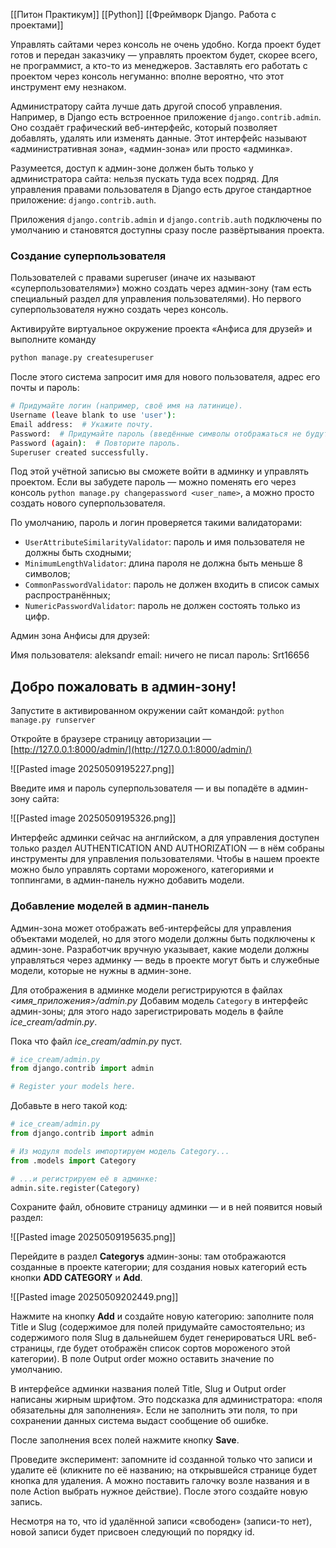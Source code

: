 
[[Питон Практикум]]
[[Python]]
[[Фреймворк Django. Работа с проектами]]

Управлять сайтами через консоль не очень удобно. Когда проект будет готов и передан заказчику — управлять проектом будет, скорее всего, не программист, а кто-то из менеджеров. Заставлять его работать с проектом через консоль негуманно: вполне вероятно, что этот инструмент ему незнаком.


Администратору сайта лучше дать другой способ управления. Например, в Django есть встроенное приложение `django.contrib.admin`. Оно создаёт графический веб-интерфейс, который позволяет добавлять, удалять или изменять данные. Этот интерфейс называют «административная зона», «админ-зона» или просто «админка».

Разумеется, доступ к админ-зоне должен быть только у администратора сайта: нельзя пускать туда всех подряд. Для управления правами пользователя в Django есть другое стандартное приложение: `django.contrib.auth`.

Приложения `django.contrib.admin` и `django.contrib.auth` подключены по умолчанию и становятся доступны сразу после развёртывания проекта.


### Создание суперпользователя

Пользователей с правами superuser (иначе их называют «суперпользователями») можно создать через админ-зону (там есть специальный раздел для управления пользователями). Но первого суперпользователя нужно создать через консоль.

Активируйте виртуальное окружение проекта «Анфиса для друзей» и выполните команду

```bash
python manage.py createsuperuser
```


После этого система запросит имя для нового пользователя, адрес его почты и пароль:

```bash
# Придумайте логин (например, своё имя на латинице).
Username (leave blank to use 'user'):  
Email address:  # Укажите почту.
Password:  # Придумайте пароль (введённые символы отображаться не будут).
Password (again):  # Повторите пароль.
Superuser created successfully.
```


Под этой учётной записью вы сможете войти в админку и управлять проектом. Если вы забудете пароль — можно поменять его через консоль `python manage.py changepassword <user_name>`, а можно просто создать нового суперпользователя.


По умолчанию, пароль и логин проверяется такими валидаторами:

- `UserAttributeSimilarityValidator`: пароль и имя пользователя не должны быть сходными;
- `MinimumLengthValidator`: длина пароля не должна быть меньше 8 символов;
- `CommonPasswordValidator`: пароль не должен входить в список самых распространённых;
- `NumericPasswordValidator`: пароль не должен состоять только из цифр.

Админ зона Анфисы для друзей:

Имя пользователя: aleksandr
email: ничего не писал
пароль: Srt16656


## Добро пожаловать в админ-зону!

Запустите в активированном окружении сайт командой: `python manage.py runserver`


Откройте в браузере страницу авторизации — [http://127.0.0.1:8000/admin/](http://127.0.0.1:8000/admin/)


![[Pasted image 20250509195227.png]]


Введите имя и пароль суперпользователя — и вы попадёте в админ-зону сайта:

![[Pasted image 20250509195326.png]]


Интерфейс админки сейчас на английском, а для управления доступен только раздел AUTHENTICATION AND AUTHORIZATION — в нём собраны инструменты для управления пользователями. Чтобы в нашем проекте можно было управлять сортами мороженого, категориями и топпингами, в админ-панель нужно добавить модели.


### Добавление моделей в админ-панель

Админ-зона может отображать веб-интерфейсы для управления объектами моделей, но для этого модели должны быть подключены к админ-зоне. Разработчик вручную указывает, какие модели должны управляться через админку — ведь в проекте могут быть и служебные модели, которые не нужны в админ-зоне.

Для отображения в админке модели регистрируются в файлах _<имя_приложения>/admin.py_ Добавим модель `Category` в интерфейс админ-зоны; для этого надо зарегистрировать модель в файле _ice_cream/admin.py_.

Пока что файл _ice_cream/admin.py_ пуст.

```python
# ice_cream/admin.py
from django.contrib import admin

# Register your models here.
```

Добавьте в него такой код:

```python
# ice_cream/admin.py
from django.contrib import admin

# Из модуля models импортируем модель Category...
from .models import Category

# ...и регистрируем её в админке:
admin.site.register(Category)
```


Сохраните файл, обновите страницу админки — и в ней появится новый раздел:

![[Pasted image 20250509195635.png]]


Перейдите в раздел **Categorys** админ-зоны: там отображаются созданные в проекте категории; для создания новых категорий есть кнопки **ADD CATEGORY** и **Add**.

![[Pasted image 20250509202449.png]]


Нажмите на кнопку **Add** и создайте новую категорию: заполните поля Title и Slug (содержимое для полей придумайте самостоятельно; из содержимого поля Slug в дальнейшем будет генерироваться URL веб-страницы, где будет отображён список сортов мороженого этой категории). В поле Output order можно оставить значение по умолчанию.

В интерфейсе админки названия полей Title, Slug и Output order написаны жирным шрифтом. Это подсказка для администратора: «поля обязательны для заполнения». Если не заполнить эти поля, то при сохранении данных система выдаст сообщение об ошибке.

После заполнения всех полей нажмите кнопку **Save**.


Проведите эксперимент: запомните id созданной только что записи и удалите её (кликните по её названию; на открывшейся странице будет кнопка для удаления. А можно поставить галочку возле названия и в поле Action выбрать нужное действие). После этого создайте новую запись.

Несмотря на то, что id удалённой записи «свободен» (записи-то нет), новой записи будет присвоен следующий по порядку id.